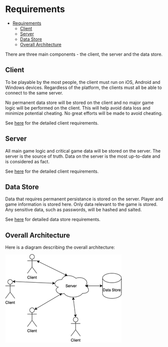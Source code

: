 # Requirements

- [Requirements](#requirements)
  - [Client](#client)
  - [Server](#server)
  - [Data Store](#data-store)
  - [Overall Architecture](#overall-architecture)

There are three main components - the client, the server and the data store.

## Client

To be playable by the most people, the client must run on iOS, Android and Windows devices. Regardless of the platform, the clients must all be able to connect to the same server.

No permanent data store will be stored on the client and no major game logic will be performed on the client. This will help avoid data loss and minimize potential cheating. No great efforts will be made to avoid cheating.

See [here](client.md) for the detailed client requirements.

## Server

All main game logic and critical game data will be stored on the server. The server is the source of truth. Data on the server is the most up-to-date and is considered as fact.

See [here](server.md) for the detailed client requirements.

## Data Store

Data that requires permanent persistance is stored on the server. Player and game information is stored here. Only data relevant to the game is stored. Any sensitive data, such as passwords, will be hashed and salted.

See [here](data_store.md) for detailed data store requirements.

## Overall Architecture

Here is a diagram describing the overall architecture:

![Overall Architecture](images/overall_architecture.drawio.png)
